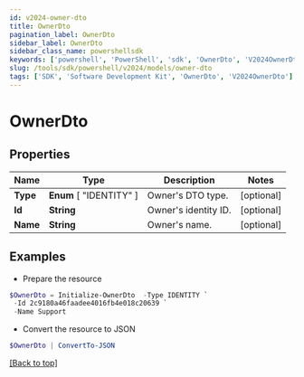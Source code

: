 ```yaml
---
id: v2024-owner-dto
title: OwnerDto
pagination_label: OwnerDto
sidebar_label: OwnerDto
sidebar_class_name: powershellsdk
keywords: ['powershell', 'PowerShell', 'sdk', 'OwnerDto', 'V2024OwnerDto'] 
slug: /tools/sdk/powershell/v2024/models/owner-dto
tags: ['SDK', 'Software Development Kit', 'OwnerDto', 'V2024OwnerDto']
---
```



# OwnerDto

## Properties

Name | Type | Description | Notes
------------ | ------------- | ------------- | -------------
**Type** |  **Enum** [  "IDENTITY" ] | Owner's DTO type. | [optional] 
**Id** | **String** | Owner's identity ID. | [optional] 
**Name** | **String** | Owner's name. | [optional] 

## Examples

- Prepare the resource
```powershell
$OwnerDto = Initialize-OwnerDto  -Type IDENTITY `
 -Id 2c9180a46faadee4016fb4e018c20639 `
 -Name Support
```

- Convert the resource to JSON
```powershell
$OwnerDto | ConvertTo-JSON
```


[[Back to top]](#) 

